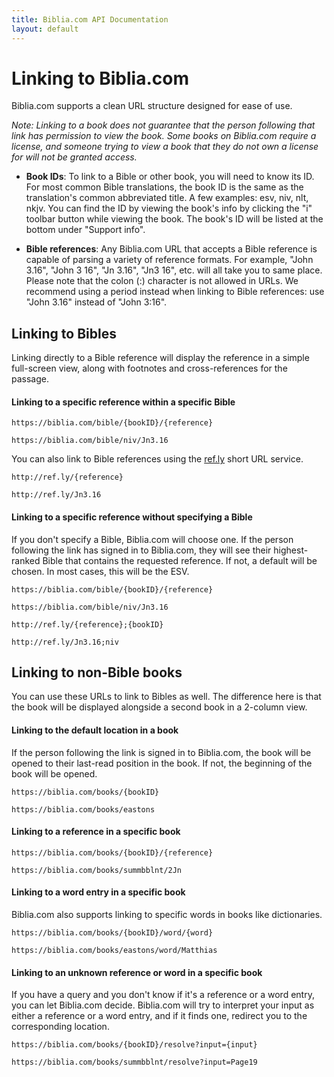 ```yaml
---
title: Biblia.com API Documentation
layout: default
---
```

# Linking to Biblia.com

Biblia.com supports a clean URL structure designed for ease of use.

*Note: Linking to a book does not guarantee that the person following that link has permission to view the book. Some books on Biblia.com require a license, and someone trying to view a book that they do not own a license for will not be granted access.*

* **Book IDs**: To link to a Bible or other book, you will need to know its ID. For most common Bible translations, the book ID is the same as the translation's common abbreviated title. A few examples: esv, niv, nlt, nkjv. You can find the ID by viewing the book's info by clicking the "i" toolbar button while viewing the book. The book's ID will be listed at the bottom under "Support info".

* **Bible references**: Any Biblia.com URL that accepts a Bible reference is capable of parsing a variety of reference formats. For example, "John 3.16", "John 3 16", "Jn 3.16", "Jn3 16", etc. will all take you to same place. Please note that the colon (:) character is not allowed in URLs. We recommend using a period instead when linking to Bible references: use "John 3.16" instead of "John 3:16".

## Linking to Bibles

Linking directly to a Bible reference will display the reference in a simple full-screen view, along with footnotes and cross-references for the passage.

#### Linking to a specific reference within a specific Bible

```
https://biblia.com/bible/{bookID}/{reference}

https://biblia.com/bible/niv/Jn3.16
```

You can also link to Bible references using the [ref.ly](http://ref.ly) short URL service.

```
http://ref.ly/{reference}

http://ref.ly/Jn3.16
```

#### Linking to a specific reference without specifying a Bible

If you don't specify a Bible, Biblia.com will choose one. If the person following the link has signed in to Biblia.com, they will see their highest-ranked Bible that contains the requested reference. If not, a default will be chosen. In most cases, this will be the ESV.

```
https://biblia.com/bible/{bookID}/{reference}

https://biblia.com/bible/niv/Jn3.16

http://ref.ly/{reference};{bookID}

http://ref.ly/Jn3.16;niv
```

## Linking to non-Bible books

You can use these URLs to link to Bibles as well. The difference here is that the book will be displayed alongside a second book in a 2-column view.

#### Linking to the default location in a book

If the person following the link is signed in to Biblia.com, the book will be opened to their last-read position in the book. If not, the beginning of the book will be opened.

```
https://biblia.com/books/{bookID}

https://biblia.com/books/eastons
```

#### Linking to a reference in a specific book

```
https://biblia.com/books/{bookID}/{reference}

https://biblia.com/books/summbblnt/2Jn
```

#### Linking to a word entry in a specific book

Biblia.com also supports linking to specific words in books like dictionaries.

```
https://biblia.com/books/{bookID}/word/{word}

https://biblia.com/books/eastons/word/Matthias
```

#### Linking to an unknown reference or word in a specific book

If you have a query and you don't know if it's a reference or a word entry, you can let Biblia.com decide. Biblia.com will try to interpret your input as either a reference or a word entry, and if it finds one, redirect you to the corresponding location.

```
https://biblia.com/books/{bookID}/resolve?input={input}

https://biblia.com/books/summbblnt/resolve?input=Page19
```
